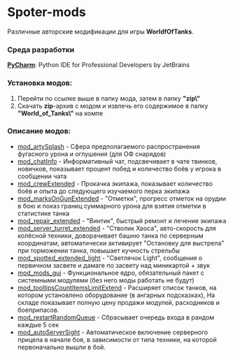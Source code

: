 ﻿# Spoter-mods
Различные авторские модификации для игры **WorldfOfTanks**.

### Среда разработки
[**PyCharm**](https://www.jetbrains.com/pycharm/): Python IDE for Professional Developers by JetBrains

### Установка модов:
1. Перейти по ссылке выше в папку мода, затем в папку **"zip\\"**
2. Скачать **zip**-архив с модом и извлечь его содержимое в папку **"World_of_Tanks\\"** на компе

### Описание модов:
* [mod_artySplash][] - Сфера предполагаемого распространения фугасного урона и оглушения (для ОФ снарядов)
* [mod_chatInfo][] - Информативный чат, подсвечивает в чате твинков, новичков, показывает процент побед и количество боёв у игрока в сообщении чата
* [mod_crewExtended][] - Прокачка экипажа, показывает количество боёв и опыта до следующего изучаемого перка экипажа
* [mod_marksOnGunExtended][] - "Отметки", прогресс отметок на орудии в бою и показ границ суммарного урона для взятия отметки в статистике танка
* [mod_repair_extended][] - "Винтик", быстрый ремонт и лечение экипажа
* [mod_server_turret_extended][] - "Стволик Хаоса", авто-скорость для колёсной техники, доворачивает башню танка по серверным координатам, автоматически активирует "Остановку для выстрела" при торможении танка, повышает кучность стрельбы
* [mod_spotted_extended_light][] - "Светлячок Light", сообщения о первичном засвете и дамаге по засвету над миникартой + звук
* [mod_mods_gui][] - Функциональное ядро, обязательный пакет с системными модулями (без него моды работать не будут)
* [mod_tooltipsCountItemsLimitExtend][] - Расширяет список танков, на котором установлено оборудование (в ангарных подсказках), На складе показывает полную цену продажи модулей, расходников и боеприпасов.
* [mod_restartRandomQueue][] - Сбрасывает очередь входа в рандом каждые 5 сек
* [mod_autoServerSight][] - Автоматическое включение серверного прицела в начале боя, в зависимости от типа техники, на которой первоначально вышли в бой.

[mod_artySplash]:./mod_artySplash/
[mod_autoAimOptimize]:./mod_autoAimOptimize/
[mod_battleChatSwitcher]:./mod_battleChatSwitcher/
[mod_bookmarks]:./mod_bookmarks/
[mod_chatInfo]:./mod_chatInfo/
[mod_crewExtended]:./mod_crewExtended/
[mod_dispersionCircle]:./mod_dispersionCircle/
[mod_marksOnGunExtended]:./mod_marksOnGunExtended/
[mod_modPackInformer]:.deprecated/mod_modPackInformer/
[mod_personalMissionColored]:./mod_personalMissionColored/
[mod_repair_extended]:./mod_repair_extended/
[mod_server_turret_extended]:./mod_server_turret_extended/
[mod_sniperByScroll]:./mod_sniperByScroll/
[mod_spotMarks]:./mod_spotMarks/
[mod_spotted_extended]:./mod_spotted_extended/
[mod_spotted_extended_light]:./mod_spotted_extended_light/
[mod_mods_gui]:./mod_mods_gui/
[mod_tooltipsCountItemsLimitExtend]:./mod_tooltipsCountItemsLimitExtend/
[mod_restartRandomQueue]:./mod_restartRandomQueue/
[mod_autoServerSight]:./mod_autoServerSight/